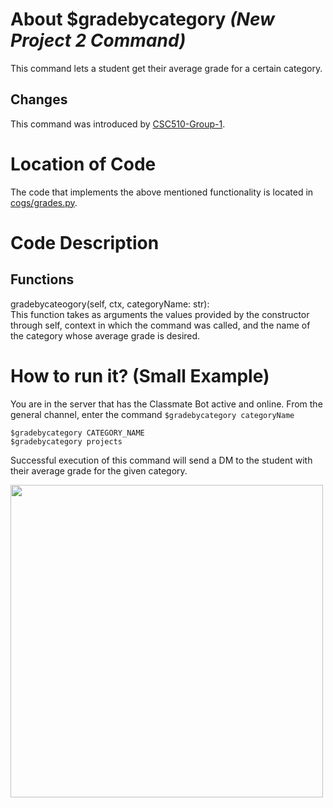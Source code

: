 # About $gradebycategory _(New Project 2 Command)_
 This command lets a student get their average grade for a certain category.

## Changes

This command was introduced by [CSC510-Group-1](https://github.com/nfoster1492/ClassMateBot-1/).

# Location of Code
The code that implements the above mentioned functionality is located in [cogs/grades.py](../../cogs/grades.py).

# Code Description
## Functions
gradebycateogory(self, ctx, categoryName: str): <br>
This function takes as arguments the values provided by the constructor through self, context in which the command was called, and the name of the category whose average grade is desired.

# How to run it? (Small Example)
You are in the server that has the Classmate Bot active and online. From the general channel, enter the command `$gradebycategory categoryName`

```
$gradebycategory CATEGORY_NAME
$gradebycategory projects
```
Successful execution of this command will send a DM to the student with their average grade for the given category.

<img src="https://github.com/nfoster1492/ClassMateBot-1/blob/1453b81e4ad9fdc99b744fb35c859f2b0829e8b9/data/proj2media/gradebycategoryHelp.png" width="500">
